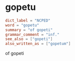 # gopetu

``` toml
dict_label = "NCPED"
word = "gopetu"
summary = "of gopeti"
grammar_comment = "inf."
see_also = ["gopeti"]
also_written_as = ["gopetum"]
```

of gopeti

